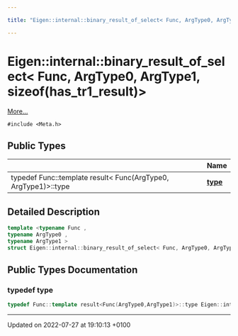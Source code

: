 ```yaml
---

title: "Eigen::internal::binary_result_of_select< Func, ArgType0, ArgType1, sizeof(has_tr1_result)>"

---
```


# Eigen::internal::binary_result_of_select< Func, ArgType0, ArgType1, sizeof(has_tr1_result)>



 [More...](#detailed-description)


`#include <Meta.h>`

## Public Types

|                | Name           |
| -------------- | -------------- |
| typedef Func::template result< Func(ArgType0, ArgType1)>::type | **[type](http://example.org/classes/structeigen_1_1internal_1_1binary__result__of__select_3_01func_00_01argtype0_00_01argtype1_00_01sizeof_07has__tr1__result_08_4/#typedef-type)**  |

## Detailed Description

```cpp
template <typename Func ,
typename ArgType0 ,
typename ArgType1 >
struct Eigen::internal::binary_result_of_select< Func, ArgType0, ArgType1, sizeof(has_tr1_result)>;
```

## Public Types Documentation

### typedef type

```cpp
typedef Func::template result<Func(ArgType0,ArgType1)>::type Eigen::internal::binary_result_of_select< Func, ArgType0, ArgType1, sizeof(has_tr1_result)>::type;
```


-------------------------------

Updated on 2022-07-27 at 19:10:13 +0100